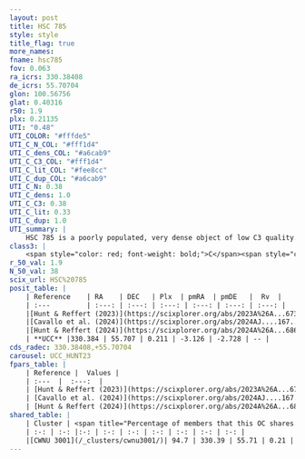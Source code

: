 ```yaml
---
layout: post
title: HSC 785
style: style
title_flag: true
more_names: 
fname: hsc785
fov: 0.063
ra_icrs: 330.38408
de_icrs: 55.70704
glon: 100.56756
glat: 0.40316
r50: 1.9
plx: 0.21135
UTI: "0.48"
UTI_COLOR: "#fffde5"
UTI_C_N_COL: "#fff1d4"
UTI_C_dens_COL: "#a6cab9"
UTI_C_C3_COL: "#fff1d4"
UTI_C_lit_COL: "#fee8cc"
UTI_C_dup_COL: "#a6cab9"
UTI_C_N: 0.38
UTI_C_dens: 1.0
UTI_C_C3: 0.38
UTI_C_lit: 0.33
UTI_C_dup: 1.0
UTI_summary: |
    HSC 785 is a poorly populated, very dense object of low C3 quality. It was recently reported in the literature. This object shares a large percentage of members with a later reported entry.
class3: |
    <span style="color: red; font-weight: bold;">C</span><span style="color: #FFC300; font-weight: bold;">B</span>
r_50_val: 1.9
N_50_val: 38
scix_url: HSC%20785
posit_table: |
    | Reference    | RA    | DEC   | Plx  | pmRA  | pmDE   |  Rv  |
    | :---         | :---: | :---: | :---: | :---: | :---: | :---: |
    |[Hunt & Reffert (2023)](https://scixplorer.org/abs/2023A%26A...673A.114H) | 330.361 | 55.707 | 0.207 | -3.122 | -2.702 | -- |
    |[Cavallo et al. (2024)](https://scixplorer.org/abs/2024AJ....167...12C) | 330.391 | 55.716 | 0.204 | -- | -- | -- |
    |[Hunt & Reffert (2024)](https://scixplorer.org/abs/2024A%26A...686A..42H) | 330.361 | 55.707 | 0.207 | -3.122 | -2.702 | -- |
    | **UCC** |330.384 | 55.707 | 0.211 | -3.126 | -2.728 | -- | 
cds_radec: 330.38408,+55.70704
carousel: UCC_HUNT23
fpars_table: |
    | Reference |  Values |
    | :---  |  :---:  |
    | [Hunt & Reffert (2023)](https://scixplorer.org/abs/2023A%26A...673A.114H) | `AV50=3.656, diffAV50=2.367, MOD50=13.314, logAge50=7.031` |
    | [Cavallo et al. (2024)](https://scixplorer.org/abs/2024AJ....167...12C) | `AV50=2.89, dMod50=12.94, logAge50=7.83, [Fe/H]50=0.77` |
    | [Hunt & Reffert (2024)](https://scixplorer.org/abs/2024A%26A...686A..42H) | `MassJ=768.274` |
shared_table: |
    | Cluster | <span title="Percentage of members that this OC shares with the ones listed">%</span>   | RA   | DEC   | Plx   | pmRA  | pmDE  | Rv | UTI |
    | :-: | :-: |:-: | :-: | :-: | :-: | :-: | :-: | :-: |
    |[CWNU 3001](/_clusters/cwnu3001/)| 94.7 | 330.39 | 55.71 | 0.21 | -3.13 | -2.73 | -- |0.05 |
---
```

